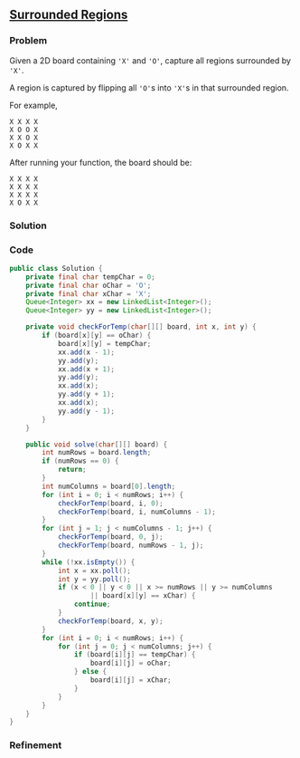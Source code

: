 ## [Surrounded Regions](https://leetcode.com/problems/surrounded-regions/)

### Problem

Given a 2D board containing `'X'` and `'O'`, capture all regions surrounded by `'X'`.

A region is captured by flipping all `'O'`s into `'X'`s in that surrounded region.

For example,
```
X X X X
X O O X
X X O X
X O X X
```
After running your function, the board should be:
```
X X X X
X X X X
X X X X
X O X X
```

### Solution


### Code

``` Java
public class Solution {
	private final char tempChar = 0;
	private final char oChar = 'O';
	private final char xChar = 'X';
	Queue<Integer> xx = new LinkedList<Integer>();
	Queue<Integer> yy = new LinkedList<Integer>();

	private void checkForTemp(char[][] board, int x, int y) {
		if (board[x][y] == oChar) {
			board[x][y] = tempChar;
			xx.add(x - 1);
			yy.add(y);
			xx.add(x + 1);
			yy.add(y);
			xx.add(x);
			yy.add(y + 1);
			xx.add(x);
			yy.add(y - 1);
		}
	}

	public void solve(char[][] board) {
		int numRows = board.length;
		if (numRows == 0) {
			return;
		}
		int numColumns = board[0].length;
		for (int i = 0; i < numRows; i++) {
			checkForTemp(board, i, 0);
			checkForTemp(board, i, numColumns - 1);
		}
		for (int j = 1; j < numColumns - 1; j++) {
			checkForTemp(board, 0, j);
			checkForTemp(board, numRows - 1, j);
		}
		while (!xx.isEmpty()) {
			int x = xx.poll();
			int y = yy.poll();
			if (x < 0 || y < 0 || x >= numRows || y >= numColumns
					|| board[x][y] == xChar) {
				continue;
			}
			checkForTemp(board, x, y);
		}
		for (int i = 0; i < numRows; i++) {
			for (int j = 0; j < numColumns; j++) {
				if (board[i][j] == tempChar) {
					board[i][j] = oChar;
				} else {
					board[i][j] = xChar;
				}
			}
		}
	}
}
```

### Refinement
